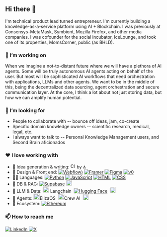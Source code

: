 ## Hi there 👋

<!--
**kevinghim/kevinghim** is a ✨ _special_ ✨ repository because its `README.md` (this file) appears on your GitHub profile.

Here are some ideas to get you started:

- 🔭 I’m currently working on ...
- 🌱 I’m currently learning ...
- 👯 I’m looking to collaborate on ...
- 🤔 I’m looking for help with ...
- 💬 Ask me about ...
- 📫 How to reach me: ...
- 😄 Pronouns: ...
- ⚡ Fun fact: ...
-->

I'm technical product lead turned entrepreneur. I'm currently building a knowledge-as-a-service platform using AI + Blockchain. I was previously at Consensys–MetaMask, Symbiont, Mozilla Firefox, and other media companies. I was cofounder for the social incubator, IceLounge, and took one of its properties, MomsCorner, public (as BHLD).  

### 🔭 I’m working on

When we imagine a not-to-distant future where we will have a plethora of AI agents. Some will be truly autonomous AI agents acting on behalf of the user. But most will be sophisticated AI workflows that need orchestration with applications, LLMs and other agents. We want to be in the middle of this, being the decentralized data sourcing, agent orchestration and secure communication layer. At the core, I think a lot about not just storing data, but how we can amplify human potential.

### 👯 I’m looking for 

- People to collaborate with -- bounce off ideas, jam, co-create
- Specific domain knowledge owners -- scientific research, medical, legal, etc.
- I always want to talk to -- Personal Knowledge Management users, and Second Brain aficionados

### ❤️ I love working with

- 🤔 Idea generation & writing: <img src="https://cdn.brandfetch.io/idW5s392j1/theme/light/logo.svg?c=1dxbfHSJFAPEGdCLU4o5B" height="16" alt="Claude"/>  by <img src="https://cdn.brandfetch.io/idmJWF3N06/theme/light/logo.svg?c=1dxbfHSJFAPEGdCLU4o5B" height="12" alt="Anthropic"/>  
- 🎨 Design & Front end: [![Webflow](https://img.shields.io/badge/-Webflow-146EF5?style=flat&logo=webflow&logoColor=white))](#) [![Framer](https://img.shields.io/badge/Framer-05F?logo=framer&logoColor=fff)](#) [![Figma](https://img.shields.io/badge/Figma-F24E1E?logo=figma&logoColor=white)](#) [![v0](https://img.shields.io/badge/v0-000?logo=v0&logoColor=fff)](#) 
- 👨‍💻 Languages: [![Python](https://img.shields.io/badge/Python-3776AB?logo=python&logoColor=fff)](#) [![JavaScript](https://img.shields.io/badge/JavaScript-F7DF1E?logo=javascript&logoColor=000)](#) [![HTML](https://img.shields.io/badge/HTML-%23E34F26.svg?logo=html5&logoColor=white)](#) [![CSS](https://img.shields.io/badge/CSS-1572B6?logo=css3&logoColor=fff)](#)
- 💾 DB & RAG: [![Supabase](https://img.shields.io/badge/Supabase-3FCF8E?logo=supabase&logoColor=fff)](#) <img src="https://qdrant.tech/img/qdrant-logo.svg" height="18" alt="Qdrant"/>
- 🔡 LLM & Data: <img src="https://cdn.brandfetch.io/idzf7Sjo28/w/400/h/400/theme/dark/icon.jpeg?c=1dxbfHSJFAPEGdCLU4o5B" height="20" alt="Langchain"/> Langchain &nbsp;[![Hugging Face](https://img.shields.io/badge/Hugging%20Face-FFD21E?logo=huggingface&logoColor=000)](#) &nbsp;<img src="https://cdn.brandfetch.io/idLhZyQobH/theme/dark/logo.svg?c=1dxbfHSJFAPEGdCLU4o5B" height="18" alt="Kaggle"/>
- 🤖 Agents: <img src="https://cdn.brandfetch.io/idWvt75RP2/w/400/h/400/theme/dark/logo.png?c=1dxbfHSJFAPEGdCLU4o5B" height="20" alt="ElizaOS"/>ElizaOS &nbsp;<img src="https://cdn.brandfetch.io/idcO2bCwIM/theme/light/logo.svg?c=1dxbfHSJFAPEGdCLU4o5B" height="20" alt="Crew AI"/>Crew AI &nbsp;<img src="https://cdn.brandfetch.io/idO6_6uqJ9/idWtnk-fDo.svg?c=1dxbfHSJFAPEGdCLU4o5B" height="18" alt="n8n"/>
- 🚀 Ecosystem: [![Ethereum](https://img.shields.io/badge/Ethereum-3C3C3D?logo=ethereum&logoColor=white)](#)


### 📫 How to reach me

<div display="flex">
  <a href="https://www.linkedin.com/in/kevinghim/">
    <img src="https://custom-icon-badges.demolab.com/badge/LinkedIn-0A66C2?logo=linkedin-white&logoColor=fff" alt="LinkedIn"/>
  </a>
  <a href="https://x.com/kevinghim">
    <img src="https://img.shields.io/badge/X-%23000000.svg?logo=X&logoColor=white" alt="X"/>
  </a>
</div>
